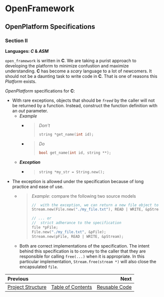 # OpenFramework
## OpenPlatform Specifications

### Section II

**Languages: _C_ & _ASM_**

`open_framework` is written in **C**. We are taking a purist approach to developing the platform to minimize confustion and maximize understanding. **C** has become a *scary* language to a lot of newcomers. It should not be a daunting task to write code in **C**. That is one of reasons this *Platform* exists.  

*OpenPlatform* specifications for **C**:
- With rare exceptions, objects that should be *`freed`* by the caller will not be returned by a function. Instead, construct the function definition with an *out* parameter.
  - *Example*
    - > *Don't*
      >``` c
      >string *get_name(int id);
      >```
    - > *Do*
      >``` c
      >bool get_name(int id, string **);
      >```
  - ***Exception***
    - >```c
      >string *my_str = String.new();
      >```
- The exception is allowed under the specification because of long practice and ease of use.
  - >*Example*: compare the following two source models
    >``` c
    >//  with the exception, we can return a new file object to the Stream.new(...) function
    >Stream.new(File.new("./my_file.txt"), READ | WRITE, &pStream);
    >
    >// ... or
    >//  strict adherance to the specification
    >file *pFile;
    >File.new("./my_file.txt", &pFile);
    >Stream.new(pFile, READ | WRITE, &pStream);
    >```
  - Both are correct implementations of the specification. The intent behind this specification is to convey to the caller that they are responsible for calling `free(...)` when it is appropriate. In this particular implementation, `Stream.free(stream *)` will also close the encapsulated `file`.


| Previous | | Next |  
| :-------------- | :--------------: | --------------: |  
| [Project Structure](proj_structure.md)       |   [Table of Contents](../README.md)   | [Reusable Code](reusable_code.md) |
